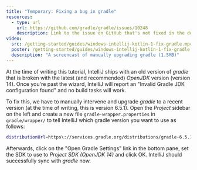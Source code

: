 ```yaml
---
title: "Temporary: Fixing a bug in gradle"
resources:
  - type: url
    url: https://github.com/gradle/gradle/issues/10248
    description: Link to the issue on GitHub that's not fixed in the default version of gradle shipped with IntelliJ
video:
  src: /getting-started/guides/windows-intellij-kotlin-1-fix-gradle.mp4
  poster: /getting-started/guides/windows-intellij-kotlin-1-fix-gradle.mp4.thumb.jpg
  description: "A screencast of manually upgrading gradle (1.5MB)"
---
```


At the time of writing this tutorial, IntelliJ ships with an old version of *gradle* that is broken with the latest (and recommended) *OpenJDK* version (version 14). Once you're past the wizard, IntelliJ will report an "Invalid Gradle JDK configuration found" and no build tasks will work.

To fix this, we have to manually intervene and upgrade *gradle* to a recent version (at the time of writing, this is version 6.5.1). Open the *Project* sidebar on the left and create a new file `gradle-wrapper.properties` in `gradle/wrapper/` to tell IntelliJ which gradle version you want to use as follows:

```sh
distributionUrl=https\://services.gradle.org/distributions/gradle-6.5.1-all.zip
```

Afterwards, click on the "Open Gradle Settings" link in the bottom pane, set the SDK to use to *Project SDK (OpenJDK 14)* and click OK. IntelliJ should successfully sync with *gradle* now.